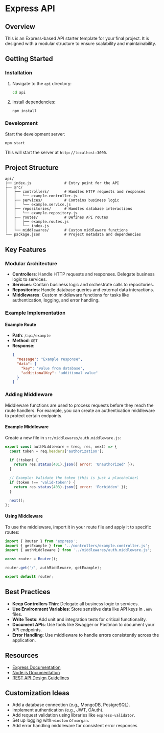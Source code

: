 # Express API

## Overview

This is an Express-based API starter template for your final project. It is designed with a modular structure to ensure scalability and maintainability.

## Getting Started

### Installation

1. Navigate to the `api` directory:
   ```bash
   cd api
   ```
2. Install dependencies:
   ```bash
   npm install
   ```

### Development

Start the development server:

```bash
npm start
```

This will start the server at `http://localhost:3000`.

## Project Structure

```
api/
├── index.js               # Entry point for the API
├── src/
│   ├── controllers/       # Handles HTTP requests and responses
│   │   └── example.controller.js
│   ├── services/          # Contains business logic
│   │   └── example.service.js
│   ├── repositories/      # Handles database interactions
│   │   └── example.repository.js
│   ├── routes/            # Defines API routes
│   │   ├── example.routes.js
│   │   └── index.js
│   └── middlewares/       # Custom middleware functions
└── package.json           # Project metadata and dependencies
```

## Key Features

### Modular Architecture

- **Controllers**: Handle HTTP requests and responses. Delegate business logic to services.
- **Services**: Contain business logic and orchestrate calls to repositories.
- **Repositories**: Handle database queries and external data interactions.
- **Middlewares**: Custom middleware functions for tasks like authentication, logging, and error handling.

### Example Implementation

#### Example Route

- **Path**: `/api/example`
- **Method**: `GET`
- **Response**:
  ```json
  {
    "message": "Example response",
    "data": {
      "key": "value from database",
      "additionalKey": "additional value"
    }
  }
  ```

### Adding Middleware

Middleware functions are used to process requests before they reach the route handlers. For example, you can create an authentication middleware to protect certain endpoints.

#### Example Middleware

Create a new file in `src/middlewares/auth.middleware.js`:

```javascript
export const authMiddleware = (req, res, next) => {
  const token = req.headers['authorization'];

  if (!token) {
    return res.status(401).json({ error: 'Unauthorized' });
  }

  // Example: Validate the token (this is just a placeholder)
  if (token !== 'valid-token') {
    return res.status(403).json({ error: 'Forbidden' });
  }

  next();
};
```

#### Using Middleware

To use the middleware, import it in your route file and apply it to specific routes:

```javascript
import { Router } from 'express';
import { getExample } from '../controllers/example.controller.js';
import { authMiddleware } from '../middlewares/auth.middleware.js';

const router = Router();

router.get('/', authMiddleware, getExample);

export default router;
```

## Best Practices

- **Keep Controllers Thin**: Delegate all business logic to services.
- **Use Environment Variables**: Store sensitive data like API keys in `.env` files.
- **Write Tests**: Add unit and integration tests for critical functionality.
- **Document APIs**: Use tools like Swagger or Postman to document your API endpoints.
- **Error Handling**: Use middleware to handle errors consistently across the application.

## Resources

- [Express Documentation](https://expressjs.com/)
- [Node.js Documentation](https://nodejs.org/)
- [REST API Design Guidelines](https://restfulapi.net/)

## Customization Ideas

- Add a database connection (e.g., MongoDB, PostgreSQL).
- Implement authentication (e.g., JWT, OAuth).
- Add request validation using libraries like `express-validator`.
- Set up logging with `winston` or `morgan`.
- Add error handling middleware for consistent error responses.
